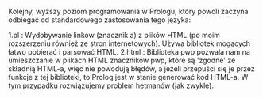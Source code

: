 Kolejny, wyższy poziom programowania w Prologu, który powoli zaczyna odbiegać od standardowego zastosowania tego języka:

1.pl : Wydobywanie linków (znacznik a) z plików HTML (po moim rozszerzeniu również ze stron internetowych). Używa bibliotek mogących łatwo pobierać i parsować HTML.
2.html : Biblioteka pwp pozwala nam na umieszczanie w plikach HTML znaczników pwp, które są 'zgodne' ze składnią HTML-a, więc nie powodują błędów, a jeżeli przepuści się je przez funkcje z tej biblioteki, to Prolog jest w stanie generować kod HTML-a. W tym przypadku rozwiązujemy problem hetmanów (jak zwykle).
